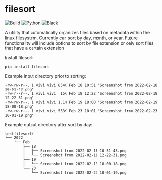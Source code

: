 # filesort

![Build](https://img.shields.io/github/workflow/status/viv-codes/autosort/Lint?style=for-the-badge)
![Python](https://img.shields.io/badge/Made%20with-Python-yellow?style=for-the-badge)
![Black](https://img.shields.io/badge/Code%20Style-Black-black?style=for-the-badge)

A utility that automatically organizes files based on metadata within the linux filesystem. Currently can sort by day, month, or year. Future functionality will include options to sort by file extension or only sort files that have a certain extension

Install filesort:
```
pip install filesort
```

Example input directory prior to sorting:
```
-rw-rw-r--. 1 vivi vivi 854K Feb 18 10:51 'Screenshot from 2022-02-18 10-51-43.png'
-rw-r--r--. 1 vivi vivi  15K Feb 18 12:22 'Screenshot from 2022-02-18 12-22-31.png'
-rw-rw-r--. 1 vivi vivi 1.1M Feb 19 18:00 'Screenshot from 2022-02-19 18-00-18.png'
-rw-rw-r--. 1 vivi vivi 553K Feb 23 10:01 'Screenshot from 2022-02-23 10-01-19.png'

```
Example output directory after sort by day:
```
testfilesort/
└── 2022
    └── Feb
        ├── 18
        │   ├── Screenshot from 2022-02-18 10-51-43.png
        │   └── Screenshot from 2022-02-18 12-22-31.png
        ├── 19
        │   └── Screenshot from 2022-02-19 18-00-18.png
        └── 23
            └── Screenshot from 2022-02-23 10-01-19.png

```
